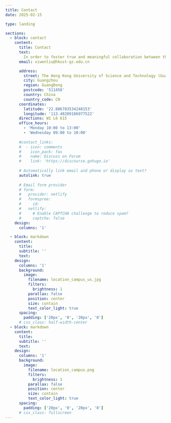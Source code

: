 ```yaml
---
title: Contact
date: 2025-02-15

type: landing

sections:
  - block: contact
    content:
      title: Contact
      text: 
        In order to foster true and meaningful collaboration between the two campuses, the 1.1-sq-km Guangzhou campus is conveniently located in Nansha, south of Guangzhou and adjacent to the Qingsheng Station on the high-speed Guangzhou-Shenzhen-Hong Kong Express Rail Link.  [How to get to campus? ](https://personal.hkust-gz.edu.cn/yeyutong/pdf/HKUSTGZ-Transportation.pdf "How to get to campus?")。
      email: xiwenliu@hkust-gz.edu.cn

      address:
        street: The Hong Kong University of Science and Technology (Guangzhou), No.1 Du Xue Road
        city: Guangzhou
        region: GuangDong
        postcode: '511458'
        country: China
        country_code: CN
      coordinates:
        latitude: '22.886783534248153'
        longitude: '113.48209186977522'
      directions: W1 L6 615
      office_hours:
        - 'Monday 10:00 to 13:00'
        - 'Wednesday 09:00 to 10:00'
      
      #contact_links:
      #  - icon: comments
      #    icon_pack: fas
      #    name: Discuss on Forum
      #    link: 'https://discourse.gohugo.io'
    
      # Automatically link email and phone or display as text?
      autolink: true
    
      # Email form provider
      # form:
      #   provider: netlify
      #   formspree:
      #     id:
      #   netlify:
      #     # Enable CAPTCHA challenge to reduce spam?
      #     captcha: false
    design:
      columns: '1'

  - block: markdown
    content:
      title:
      subtitle: ''
      text:
    design:
      columns: '1'
      background:
        image: 
          filename: location_campus_us.jpg
          filters:
            brightness: 1
          parallax: false
          position: center
          size: contain
          text_color_light: true
      spacing:
        padding: ['20px', '0', '20px', '0']
      # css_class: half-width-center
  - block: markdown
    content:
      title:
      subtitle: ''
      text:
    design:
      columns: '1'
      background:
        image: 
          filename: location_campus.png
          filters:
            brightness: 1
          parallax: false
          position: center
          size: contain
          text_color_light: true
      spacing:
        padding: ['20px', '0', '20px', '0']
      # css_class: fullscreen
---
```

